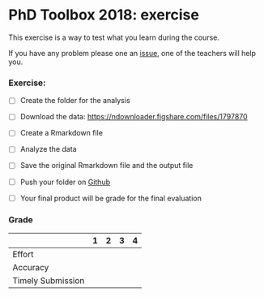 # PhD Toolbox 2018: exercise

This exercise is a way to test what you learn during the course.

If you have any problem please one an [issue](https://github.com/PhD-Toolbox-course/2018_PhD_Toolbox_exercise/issues), one of the teachers will help you.

### Exercise:

- [ ] Create the folder for the analysis
- [ ] Download the data: https://ndownloader.figshare.com/files/1797870
- [ ] Create a Rmarkdown file
- [ ] Analyze the data
- [ ] Save the original Rmarkdown file and the output file
- [ ] Push your folder on [Github](https://github.com)
- [ ] Your final product will be grade for the final evaluation 


### Grade

|                   | 1 | 2 | 3 | 4 |
|-------------------|:-:|:-:|:-:|:-:|
| Effort            |   |   |   |   |
| Accuracy          |   |   |   |   |
| Timely Submission |   |   |   |   |
